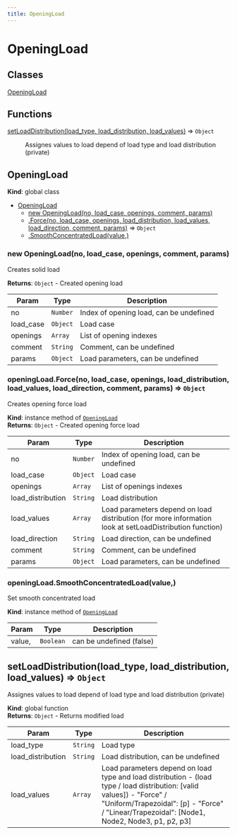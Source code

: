 ```yaml
---
title: OpeningLoad
---
```


# OpeningLoad

## Classes

<dl>
<dt><a href="#OpeningLoad">OpeningLoad</a></dt>
<dd></dd>
</dl>

## Functions

<dl>
<dt><a href="#setLoadDistribution">setLoadDistribution(load_type, load_distribution, load_values)</a> ⇒ <code>Object</code></dt>
<dd><p>Assignes values to load depend of load type and load distribution (private)</p>
</dd>
</dl>

<a name="OpeningLoad"></a>

## OpeningLoad
**Kind**: global class  

* [OpeningLoad](#OpeningLoad)
    * [new OpeningLoad(no, load_case, openings, comment, params)](#new_OpeningLoad_new)
    * [.Force(no, load_case, openings, load_distribution, load_values, load_direction, comment, params)](#OpeningLoad+Force) ⇒ <code>Object</code>
    * [.SmoothConcentratedLoad(value,)](#OpeningLoad+SmoothConcentratedLoad)

<a name="new_OpeningLoad_new"></a>

### new OpeningLoad(no, load_case, openings, comment, params)
Creates solid load

**Returns**: <code>Object</code> - Created opening load  

| Param | Type | Description |
| --- | --- | --- |
| no | <code>Number</code> | Index of opening load, can be undefined |
| load_case | <code>Object</code> | Load case |
| openings | <code>Array</code> | List of opening indexes |
| comment | <code>String</code> | Comment, can be undefined |
| params | <code>Object</code> | Load parameters, can be undefined |

<a name="OpeningLoad+Force"></a>

### openingLoad.Force(no, load_case, openings, load_distribution, load_values, load_direction, comment, params) ⇒ <code>Object</code>
Creates opening force load

**Kind**: instance method of [<code>OpeningLoad</code>](#OpeningLoad)  
**Returns**: <code>Object</code> - Created opening force load  

| Param | Type | Description |
| --- | --- | --- |
| no | <code>Number</code> | Index of opening load, can be undefined |
| load_case | <code>Object</code> | Load case |
| openings | <code>Array</code> | List of openings indexes |
| load_distribution | <code>String</code> | Load distribution |
| load_values | <code>Array</code> | Load parameters depend on load distribution (for more information look at setLoadDistribution function) |
| load_direction | <code>String</code> | Load direction, can be undefined |
| comment | <code>String</code> | Comment, can be undefined |
| params | <code>Object</code> | Load parameters, can be undefined |

<a name="OpeningLoad+SmoothConcentratedLoad"></a>

### openingLoad.SmoothConcentratedLoad(value,)
Set smooth concentrated load

**Kind**: instance method of [<code>OpeningLoad</code>](#OpeningLoad)  

| Param | Type | Description |
| --- | --- | --- |
| value, | <code>Boolean</code> | can be undefined (false) |

<a name="setLoadDistribution"></a>

## setLoadDistribution(load_type, load_distribution, load_values) ⇒ <code>Object</code>
Assignes values to load depend of load type and load distribution (private)

**Kind**: global function  
**Returns**: <code>Object</code> - Returns modified load  

| Param | Type | Description |
| --- | --- | --- |
| load_type | <code>String</code> | Load type |
| load_distribution | <code>String</code> | Load distribution, can be undefined |
| load_values | <code>Array</code> | Load parameters depend on load type and load distribution 										- (load type / load distribution: [valid values]) 										- "Force" / "Uniform/Trapezoidal": [p] 										- "Force" / "Linear/Trapezoidal": [Node1, Node2, Node3, p1, p2, p3] |

